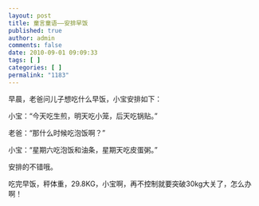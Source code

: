 ```yaml
---
layout: post
title: 童言童语——安排早饭
published: true
author: admin
comments: false
date: 2010-09-01 09:09:33
tags: [ ]
categories: [ ]
permalink: "1183"
---
```

早晨，老爸问儿子想吃什么早饭，小宝安排如下：


  


小宝：“今天吃生煎，明天吃小笼，后天吃锅贴。”


  


老爸：“那什么时候吃泡饭啊？”


  


小宝：“星期六吃泡饭和油条，星期天吃皮蛋粥。”


  


安排的不错哦。


  


吃完早饭，秤体重，29.8KG，小宝啊，再不控制就要突破30kg大关了，怎么办啊！